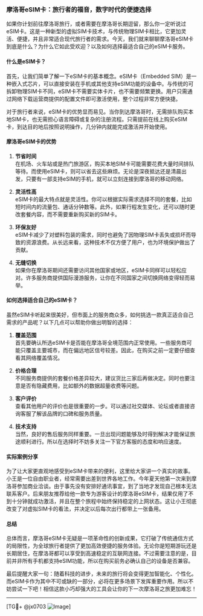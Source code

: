 ### 摩洛哥eSIM卡：旅行者的福音，数字时代的便捷选择

如果你计划前往摩洛哥旅行，或者需要在摩洛哥长期逗留，那么你一定听说过eSIM卡。这是一种新型的虚拟SIM卡技术，与传统物理SIM卡相比，它更加灵活、便捷，并且非常适合现代旅行者的需求。今天，我们就来聊聊摩洛哥eSIM卡到底是什么？为什么它如此受欢迎？以及如何选择最适合自己的eSIM卡服务。

#### 什么是eSIM卡？

首先，让我们简单了解一下eSIM卡的基本概念。eSIM卡（Embedded SIM）是一种嵌入式芯片，可以直接安装在手机或其他支持eSIM功能的设备中。与传统的可拆卸物理SIM卡不同，eSIM卡不需要实体卡片，也不需要频繁更换。用户只需通过网络下载运营商提供的配置文件即可激活使用，整个过程非常方便快捷。

对于旅行者来说，eSIM卡的优势显而易见。当你到达摩洛哥时，无需排队购买本地SIM卡，也无需担心语言障碍或复杂的注册流程。只需提前在线上购买eSIM卡，到达目的地后按照说明操作，几分钟内就能完成激活并开始使用。

#### 摩洛哥eSIM卡的优势

1. **节省时间**  
   在机场、火车站或是热门旅游区，购买本地SIM卡可能需要花费大量时间排队等待。而使用eSIM卡，则可以省去这些麻烦。无论是深夜抵达还是清晨出发，只要有一部支持eSIM的手机，就可以立刻连接到摩洛哥的移动网络。

2. **灵活性高**  
   eSIM卡的最大特点就是灵活性。你可以根据实际需求选择不同的套餐，比如短时间内的流量包、通话分钟数等。此外，如果行程发生变化，还可以随时更改套餐内容，而不需要重新购买新的SIM卡。

3. **环保友好**  
   eSIM卡减少了对塑料包装的需求，同时也避免了因物理SIM卡丢失或损坏而导致的资源浪费。从长远来看，这种技术不仅方便了用户，也为环境保护做出了贡献。

4. **无缝切换**  
   如果你在摩洛哥期间还需要访问其他国家或地区，eSIM卡同样可以轻松应对。许多服务商提供国际漫游服务，让你在不同国家之间切换网络变得轻而易举。

#### 如何选择适合自己的eSIM卡？

虽然eSIM卡听起来很美好，但市面上的服务商众多，如何挑选一款真正适合自己需求的产品呢？以下几点可以帮助你做出明智的选择：

1. **覆盖范围**  
   首先要确认所选eSIM卡是否能在摩洛哥全境范围内正常使用。一些服务商可能只覆盖主要城市，而在偏远地区信号较差。因此，在购买之前一定要仔细查看其网络覆盖情况。

2. **价格合理**  
   不同服务商提供的套餐价格差异较大，建议货比三家后再做决定。同时也要注意是否有隐藏费用，比如额外的数据超量收费等问题。

3. **客户评价**  
   查看其他用户的评价也是很重要的一步。可以通过社交媒体、论坛或者直接咨询客服了解该品牌的口碑和服务质量。

4. **技术支持**  
   当然，良好的售后服务同样重要。一旦出现问题能够及时得到解决才能保证旅途顺利进行。所以在选择时不妨多关注一下官方客服的态度和响应速度。

#### 实际案例分享

为了让大家更直观地感受到eSIM卡带来的便利，这里给大家讲一个真实的故事。小王是一位自由职业者，经常需要出差到世界各地工作。今年夏天他第一次来到摩洛哥参加商业洽谈。由于事先没有安排好通讯事宜，到了当地才发现自己根本无法联系客户。后来朋友推荐给他一款专为游客设计的摩洛哥eSIM卡，结果仅用了不到十分钟就成功激活，并且在整个旅程中始终保持稳定的上网状态。这让小王彻底改变了对虚拟SIM卡的看法，并决定以后每次出行都带上一张备用。

#### 总结

总体而言，摩洛哥eSIM卡无疑是一项革命性的创新成果，它打破了传统通信方式的局限性，为全球旅行者提供了更加高效便捷的服务体验。无论你是短期游玩还是长期居住，在摩洛哥都可以享受到高速稳定的互联网连接。不过需要注意的是，目前并非所有手机都支持eSIM功能，所以在购买前务必确认自己的设备是否兼容。

最后提醒大家一句：随着科技的进步，未来的旅行将会变得更加智能化、个性化。而eSIM卡作为其中不可或缺的一部分，必将在更多场景下发挥重要作用。所以不妨尝试一下吧！相信这款小巧却强大的工具会让你的下一次摩洛哥之旅更加难忘！

---

[TG💪+ @jx0703 ![Image](https://github.com/user-attachments/assets/dbca1d08-cadb-493c-b0ec-ad6f7a83f270)]